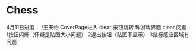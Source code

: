 # Chess
4月11日进度：
/王天怡
CoverPage进入 clear
按钮跳转 珠游戏界面 clear
问题：
  1按钮闪烁（怀疑是贴图大小问题）
  2退出按钮（贴图不显示）
  3鼠标感应区域有问题
  
